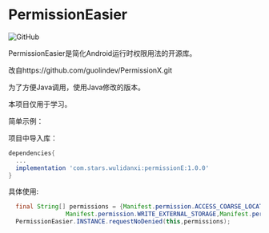 # PermissionEasier

 ![GitHub](https://img.shields.io/github/license/wulidanxi/PermissionEasier)

PermissionEasier是简化Android运行时权限用法的开源库。

改自https://github.com/guolindev/PermissionX.git

为了方便Java调用，使用Java修改的版本。

本项目仅用于学习。

简单示例：

项目中导入库：

```groovy
dependencies{
  ...
  implementation 'com.stars.wulidanxi:permissionE:1.0.0'
}
```

具体使用:

```java
  final String[] permissions = {Manifest.permission.ACCESS_COARSE_LOCATION,
                Manifest.permission.WRITE_EXTERNAL_STORAGE,Manifest.permission.BLUETOOTH, Manifest.permission.BLUETOOTH_ADMIN};
  PermissionEasier.INSTANCE.requestNoDenied(this,permissions);
```

